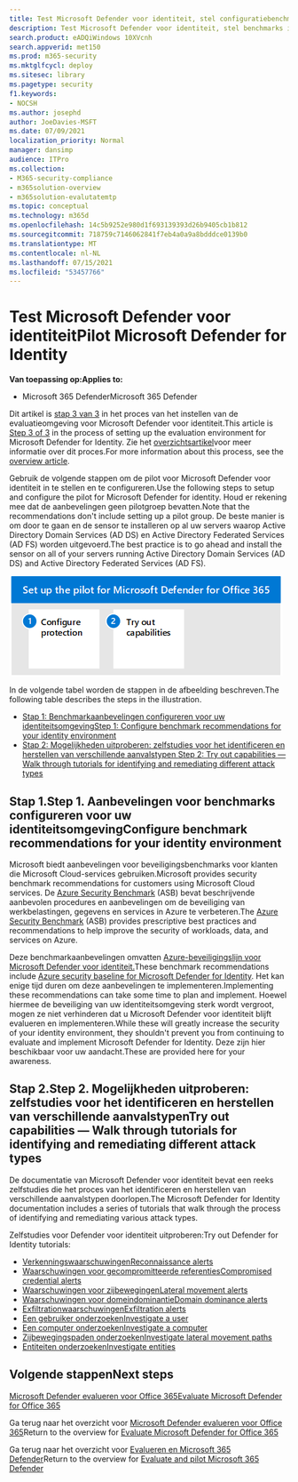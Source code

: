 ```yaml
---
title: Test Microsoft Defender voor identiteit, stel configuratiebenchmarks, standaarden, richtlijnen in en maak zelfstudies over het detecteren en herstellen van verschillende identiteitsbedreigingen, zoals verkenning, gecompromitteerde referenties, laterale beweging, domeindominantie en exfiltratiewaarschuwingen, het uitvoeren van gebruikers-, computer-, entiteits- en zijbewegingspaden.
description: Test Microsoft Defender voor identiteit, stel benchmarks in, maak zelfstudies over verkenning, gecompromitteerde referenties, zijbewegingen, domeindominantie en exfiltrationwaarschuwingen, onder andere.
search.product: eADQiWindows 10XVcnh
search.appverid: met150
ms.prod: m365-security
ms.mktglfcycl: deploy
ms.sitesec: library
ms.pagetype: security
f1.keywords:
- NOCSH
ms.author: josephd
author: JoeDavies-MSFT
ms.date: 07/09/2021
localization_priority: Normal
manager: dansimp
audience: ITPro
ms.collection:
- M365-security-compliance
- m365solution-overview
- m365solution-evalutatemtp
ms.topic: conceptual
ms.technology: m365d
ms.openlocfilehash: 14c5b9252e980d1f693139393d26b9405cb1b812
ms.sourcegitcommit: 718759c7146062841f7eb4a0a9a8bdddce0139b0
ms.translationtype: MT
ms.contentlocale: nl-NL
ms.lasthandoff: 07/15/2021
ms.locfileid: "53457766"
---
```

# <a name="pilot-microsoft-defender-for-identity"></a><span data-ttu-id="a3a18-103">Test Microsoft Defender voor identiteit</span><span class="sxs-lookup"><span data-stu-id="a3a18-103">Pilot Microsoft Defender for Identity</span></span>


<span data-ttu-id="a3a18-104">**Van toepassing op:**</span><span class="sxs-lookup"><span data-stu-id="a3a18-104">**Applies to:**</span></span>
- <span data-ttu-id="a3a18-105">Microsoft 365 Defender</span><span class="sxs-lookup"><span data-stu-id="a3a18-105">Microsoft 365 Defender</span></span>

<span data-ttu-id="a3a18-106">Dit artikel is [stap 3 van 3](eval-defender-identity-overview.md) in het proces van het instellen van de evaluatieomgeving voor Microsoft Defender voor identiteit.</span><span class="sxs-lookup"><span data-stu-id="a3a18-106">This article is [Step 3 of 3](eval-defender-identity-overview.md) in the process of setting up the evaluation environment for Microsoft Defender for Identity.</span></span> <span data-ttu-id="a3a18-107">Zie het [overzichtsartikel](eval-defender-identity-overview.md)voor meer informatie over dit proces.</span><span class="sxs-lookup"><span data-stu-id="a3a18-107">For more information about this process, see the [overview article](eval-defender-identity-overview.md).</span></span>

<span data-ttu-id="a3a18-108">Gebruik de volgende stappen om de pilot voor Microsoft Defender voor identiteit in te stellen en te configureren.</span><span class="sxs-lookup"><span data-stu-id="a3a18-108">Use the following steps to setup and configure the pilot for Microsoft Defender for identity.</span></span> <span data-ttu-id="a3a18-109">Houd er rekening mee dat de aanbevelingen geen pilotgroep bevatten.</span><span class="sxs-lookup"><span data-stu-id="a3a18-109">Note that the recommendations don't include setting up a pilot group.</span></span> <span data-ttu-id="a3a18-110">De beste manier is om door te gaan en de sensor te installeren op al uw servers waarop Active Directory Domain Services (AD DS) en Active Directory Federated Services (AD FS) worden uitgevoerd.</span><span class="sxs-lookup"><span data-stu-id="a3a18-110">The best practice is to go ahead and install the sensor on all of your servers running Active Directory Domain Services (AD DS) and Active Directory Federated Services (AD FS).</span></span>

![Stappen voor het toevoegen van Microsoft Defender voor identiteit aan de evaluatieomgeving van Defender](../../media/defender/m365-defender-identity-pilot-steps.png)

<span data-ttu-id="a3a18-112">In de volgende tabel worden de stappen in de afbeelding beschreven.</span><span class="sxs-lookup"><span data-stu-id="a3a18-112">The following table describes the steps in the illustration.</span></span>

- [<span data-ttu-id="a3a18-113">Stap 1: Benchmarkaanbevelingen configureren voor uw identiteitsomgeving</span><span class="sxs-lookup"><span data-stu-id="a3a18-113">Step 1: Configure benchmark recommendations for your identity environment</span></span>](#step-1-configure-benchmark-recommendations-for-your-identity-environment)
- [<span data-ttu-id="a3a18-114">Stap 2: Mogelijkheden uitproberen: zelfstudies voor het identificeren en herstellen van verschillende aanvalstypen </span><span class="sxs-lookup"><span data-stu-id="a3a18-114">Step 2: Try out capabilities — Walk through tutorials for identifying and remediating different attack types </span></span>](#step-2-try-out-capabilities--walk-through-tutorials-for-identifying-and-remediating-different-attack-types)

## <a name="step-1-configure-benchmark-recommendations-for-your-identity-environment"></a><span data-ttu-id="a3a18-115">Stap 1.</span><span class="sxs-lookup"><span data-stu-id="a3a18-115">Step 1.</span></span> <span data-ttu-id="a3a18-116">Aanbevelingen voor benchmarks configureren voor uw identiteitsomgeving</span><span class="sxs-lookup"><span data-stu-id="a3a18-116">Configure benchmark recommendations for your identity environment</span></span>

<span data-ttu-id="a3a18-117">Microsoft biedt aanbevelingen voor beveiligingsbenchmarks voor klanten die Microsoft Cloud-services gebruiken.</span><span class="sxs-lookup"><span data-stu-id="a3a18-117">Microsoft provides security benchmark recommendations for customers using Microsoft Cloud services.</span></span> <span data-ttu-id="a3a18-118">De [Azure Security Benchmark](/security/benchmark/azure/overview) (ASB) bevat beschrijvende aanbevolen procedures en aanbevelingen om de beveiliging van werkbelastingen, gegevens en services in Azure te verbeteren.</span><span class="sxs-lookup"><span data-stu-id="a3a18-118">The [Azure Security Benchmark](/security/benchmark/azure/overview) (ASB) provides prescriptive best practices and recommendations to help improve the security of workloads, data, and services on Azure.</span></span>

<span data-ttu-id="a3a18-119">Deze benchmarkaanbevelingen omvatten [Azure-beveiligingslijn voor Microsoft Defender voor identiteit.](/security/benchmark/azure/baselines/defender-for-identity-security-baseline)</span><span class="sxs-lookup"><span data-stu-id="a3a18-119">These benchmark recommendations include [Azure security baseline for Microsoft Defender for Identity](/security/benchmark/azure/baselines/defender-for-identity-security-baseline).</span></span> <span data-ttu-id="a3a18-120">Het kan enige tijd duren om deze aanbevelingen te implementeren.</span><span class="sxs-lookup"><span data-stu-id="a3a18-120">Implementing these recommendations can take some time to plan and implement.</span></span> <span data-ttu-id="a3a18-121">Hoewel hiermee de beveiliging van uw identiteitsomgeving sterk wordt vergroot, mogen ze niet verhinderen dat u Microsoft Defender voor identiteit blijft evalueren en implementeren.</span><span class="sxs-lookup"><span data-stu-id="a3a18-121">While these will greatly increase the security of your identity environment, they shouldn't prevent you from continuing to evaluate and implement Microsoft Defender for Identity.</span></span> <span data-ttu-id="a3a18-122">Deze zijn hier beschikbaar voor uw aandacht.</span><span class="sxs-lookup"><span data-stu-id="a3a18-122">These are provided here for your awareness.</span></span>

## <a name="step-2-try-out-capabilities--walk-through-tutorials-for-identifying-and-remediating-different-attack-types"></a><span data-ttu-id="a3a18-123">Stap 2.</span><span class="sxs-lookup"><span data-stu-id="a3a18-123">Step 2.</span></span> <span data-ttu-id="a3a18-124">Mogelijkheden uitproberen: zelfstudies voor het identificeren en herstellen van verschillende aanvalstypen</span><span class="sxs-lookup"><span data-stu-id="a3a18-124">Try out capabilities — Walk through tutorials for identifying and remediating different attack types</span></span>

<span data-ttu-id="a3a18-125">De documentatie van Microsoft Defender voor identiteit bevat een reeks zelfstudies die het proces van het identificeren en herstellen van verschillende aanvalstypen doorlopen.</span><span class="sxs-lookup"><span data-stu-id="a3a18-125">The Microsoft Defender for Identity documentation includes a series of tutorials that walk through the process of identifying and remediating various attack types.</span></span>

<span data-ttu-id="a3a18-126">Zelfstudies voor Defender voor identiteit uitproberen:</span><span class="sxs-lookup"><span data-stu-id="a3a18-126">Try out Defender for Identity tutorials:</span></span>
- [<span data-ttu-id="a3a18-127">Verkenningswaarschuwingen</span><span class="sxs-lookup"><span data-stu-id="a3a18-127">Reconnaissance alerts</span></span>](/defender-for-identity/reconnaissance-alerts)
- [<span data-ttu-id="a3a18-128">Waarschuwingen voor gecompromitteerde referenties</span><span class="sxs-lookup"><span data-stu-id="a3a18-128">Compromised credential alerts</span></span>](/defender-for-identity/compromised-credentials-alerts)
- [<span data-ttu-id="a3a18-129">Waarschuwingen voor zijbewegingen</span><span class="sxs-lookup"><span data-stu-id="a3a18-129">Lateral movement alerts</span></span>](/defender-for-identity/lateral-movement-alerts)
- [<span data-ttu-id="a3a18-130">Waarschuwingen voor domeindominantie</span><span class="sxs-lookup"><span data-stu-id="a3a18-130">Domain dominance alerts</span></span>](/defender-for-identity/domain-dominance-alerts)
- [<span data-ttu-id="a3a18-131">Exfiltrationwaarschuwingen</span><span class="sxs-lookup"><span data-stu-id="a3a18-131">Exfiltration alerts</span></span>](/defender-for-identity/exfiltration-alerts)
- [<span data-ttu-id="a3a18-132">Een gebruiker onderzoeken</span><span class="sxs-lookup"><span data-stu-id="a3a18-132">Investigate a user</span></span>](/defender-for-identity/investigate-a-user)
- [<span data-ttu-id="a3a18-133">Een computer onderzoeken</span><span class="sxs-lookup"><span data-stu-id="a3a18-133">Investigate a computer</span></span>](/defender-for-identity/investigate-a-computer)
- [<span data-ttu-id="a3a18-134">Zijbewegingspaden onderzoeken</span><span class="sxs-lookup"><span data-stu-id="a3a18-134">Investigate lateral movement paths</span></span>](/defender-for-identity/investigate-lateral-movement-path)
- [<span data-ttu-id="a3a18-135">Entiteiten onderzoeken</span><span class="sxs-lookup"><span data-stu-id="a3a18-135">Investigate entities</span></span>](/defender-for-identity/investigate-entity)

## <a name="next-steps"></a><span data-ttu-id="a3a18-136">Volgende stappen</span><span class="sxs-lookup"><span data-stu-id="a3a18-136">Next steps</span></span>

[<span data-ttu-id="a3a18-137">Microsoft Defender evalueren voor Office 365</span><span class="sxs-lookup"><span data-stu-id="a3a18-137">Evaluate Microsoft Defender for Office 365</span></span>](eval-defender-office-365-overview.md)

<span data-ttu-id="a3a18-138">Ga terug naar het overzicht voor [Microsoft Defender evalueren voor Office 365](eval-defender-office-365-overview.md)</span><span class="sxs-lookup"><span data-stu-id="a3a18-138">Return to the overview for [Evaluate Microsoft Defender for Office 365](eval-defender-office-365-overview.md)</span></span>

<span data-ttu-id="a3a18-139">Ga terug naar het overzicht voor [Evalueren en Microsoft 365 Defender](eval-overview.md)</span><span class="sxs-lookup"><span data-stu-id="a3a18-139">Return to the overview for [Evaluate and pilot Microsoft 365 Defender](eval-overview.md)</span></span>